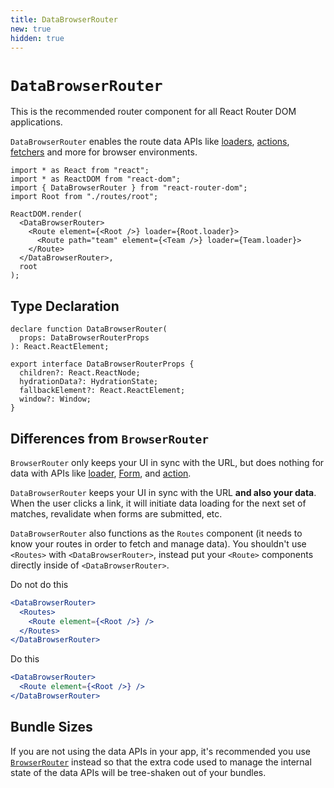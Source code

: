 ```yaml
---
title: DataBrowserRouter
new: true
hidden: true
---
```


# `DataBrowserRouter`

This is the recommended router component for all React Router DOM applications.

`DataBrowserRouter` enables the route data APIs like [loaders][loader], [actions][action], [fetchers][fetcher] and more for browser environments.

```tsx
import * as React from "react";
import * as ReactDOM from "react-dom";
import { DataBrowserRouter } from "react-router-dom";
import Root from "./routes/root";

ReactDOM.render(
  <DataBrowserRouter>
    <Route element={<Root />} loader={Root.loader}>
      <Route path="team" element={<Team />} loader={Team.loader}>
    </Route>
  </DataBrowserRouter>,
  root
);
```

## Type Declaration

```tsx
declare function DataBrowserRouter(
  props: DataBrowserRouterProps
): React.ReactElement;

export interface DataBrowserRouterProps {
  children?: React.ReactNode;
  hydrationData?: HydrationState;
  fallbackElement?: React.ReactElement;
  window?: Window;
}
```

## Differences from `BrowserRouter`

`BrowserRouter` only keeps your UI in sync with the URL, but does nothing for data with APIs like [loader][loader], [Form][form], and [action][action].

`DataBrowserRouter` keeps your UI in sync with the URL **and also your data**. When the user clicks a link, it will initiate data loading for the next set of matches, revalidate when forms are submitted, etc.

`DataBrowserRouter` also functions as the `Routes` component (it needs to know your routes in order to fetch and manage data). You shouldn't use `<Routes>` with `<DataBrowserRouter>`, instead put your `<Route>` components directly inside of `<DataBrowserRouter>`.

<docs-error>Do not do this</docs-error>

```jsx bad lines=[2,4]
<DataBrowserRouter>
  <Routes>
    <Route element={<Root />} />
  </Routes>
</DataBrowserRouter>
```

<docs-info>Do this</docs-info>

```jsx
<DataBrowserRouter>
  <Route element={<Root />} />
</DataBrowserRouter>
```

## Bundle Sizes

If you are not using the data APIs in your app, it's recommended you use [`BrowserRouter`][browser-router] instead so that the extra code used to manage the internal state of the data APIs will be tree-shaken out of your bundles.

[loader]: ../components/route.md#loader
[action]: ../components/route.md#action
[fetcher]: ../hooks/use-fetcher.md
[browser-router]: ./browser-router.md
[form]: ../components/form.md
